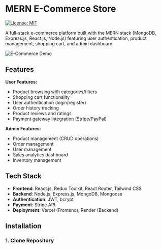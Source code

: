 # MERN E-Commerce Store

[![License: MIT](https://img.shields.io/badge/License-MIT-yellow.svg)](https://opensource.org/licenses/MIT)

A full-stack e-commerce platform built with the MERN stack (MongoDB, Express.js, React.js, Node.js) featuring user authentication, product management, shopping cart, and admin dashboard.

![E-Commerce Demo](https://example.com/demo-gif.gif) <!-- Add your demo GIF link -->

## Features

**User Features:**
- Product browsing with categories/filters
- Shopping cart functionality
- User authentication (login/register)
- Order history tracking
- Product reviews and ratings
- Payment gateway integration (Stripe/PayPal)

**Admin Features:**
- Product management (CRUD operations)
- Order management
- User management
- Sales analytics dashboard
- Inventory management

## Tech Stack

- **Frontend**: React.js, Redux Toolkit, React Router, Tailwind CSS
- **Backend**: Node.js, Express.js, MongoDB, Mongoose
- **Authentication**: JWT, bcrypt
- **Payment**: Stripe API
- **Deployment**: Vercel (Frontend), Render (Backend)

## Installation

### 1. Clone Repository
